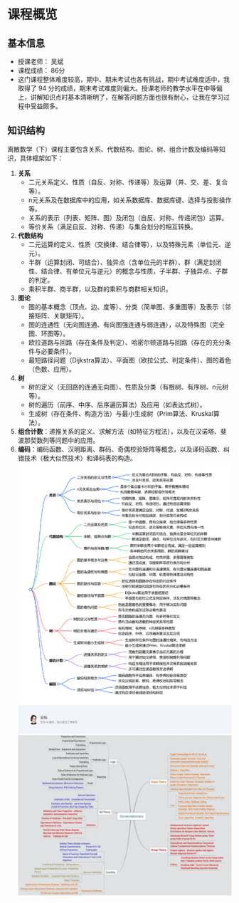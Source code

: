 # 课程概览
## 基本信息
- 授课老师： 吴斌
- 课程成绩： 86分
- 这门课程整体难度较高，期中、期末考试也各有挑战，期中考试难度适中，我取得了 94 分的成绩，期末考试难度则偏大。授课老师的教学水平在中等偏上，讲解知识点时基本清晰明了，在解答问题方面也很有耐心，让我在学习过程中受益颇多。
## 知识结构
离散数学（下）课程主要包含关系、代数结构、图论、树、组合计数及编码等知识，具体框架如下：

1. **关系**
    - 二元关系定义、性质（自反、对称、传递等）及运算（并、交、差、复合等）。
    - n元关系及在数据库中的应用，如关系数据库、数据库键、选择与投影操作等。
    - 关系的表示（列表、矩阵、图）及闭包（自反、对称、传递闭包）运算。
    - 等价关系（满足自反、对称、传递）与集合划分的相互转换。
2. **代数结构**
    - 二元运算的定义、性质（交换律、结合律等），以及特殊元素（单位元、逆元）。
    - 半群（运算封闭、可结合）、独异点（含单位元的半群）、群（满足封闭性、结合律、有单位元与逆元）的概念与性质，子半群、子独异点、子群的判定。
    - 乘积半群、商半群，以及群的乘积与商群相关知识。
3. **图论**
    - 图的基本概念（顶点、边、度等）、分类（简单图、多重图等）及表示（邻接矩阵、关联矩阵）。
    - 图的连通性（无向图连通、有向图强连通与弱连通），以及特殊图（完全图、环图等）。
    - 欧拉道路与回路（存在条件及判定）、哈密尔顿道路与回路（存在的充分条件与必要条件）。
    - 最短路径问题（Dijkstra算法）、平面图（欧拉公式、判定条件）、图的着色（色数、应用）。
4. **树**
    - 树的定义（无回路的连通无向图）、性质及分类（有根树、有序树、n元树等）。
    - 树的遍历（前序、中序、后序遍历算法）及应用（如表达式树）。
    - 生成树（存在条件、构造方法）与最小生成树（Prim算法、Kruskal算法）。
5. **组合计数**：递推关系的定义、求解方法（如特征方程法），以及在汉诺塔、斐波那契数列等问题中的应用。
6. **编码**：编码函数、汉明距离、群码、奇偶校验矩阵等概念，以及译码函数、纠错技术（极大似然技术）和译码表的构造。
![exported_image.png](exported_image.png) 
![课程概览.jpg](课程概览.jpg)